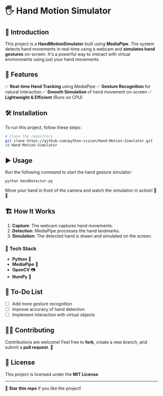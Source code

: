 # 🖐 Hand Motion Simulator


## 🚀 Introduction
This project is a **HandMotionSimulator** built using **MediaPipe**. The system detects hand movements in real-time using a webcam and **simulates hand gestures** on-screen. It's a powerful way to interact with virtual environments using just your hand movements.

## 🎯 Features
✅ **Real-time Hand Tracking** using MediaPipe
✅ **Gesture Recognition** for natural interaction
✅ **Smooth Simulation** of hand movement on-screen
✅ **Lightweight & Efficient** (Runs on CPU)

## 🛠️ Installation
To run this project, follow these steps:

```bash
# Clone the repository
git clone https://github.com/python-vision/Hand-Motion-Simulator.git
cd Hand-Motion-Simulator
```

## ▶️ Usage
Run the following command to start the hand gesture simulator:

```bash
python HandDetector.py
```

Move your hand in front of the camera and watch the simulation in action! 🎥✨

## 🏗️ How It Works
1. **Capture**: The webcam captures hand movements.
2. **Detection**: MediaPipe processes the hand landmarks.
3. **Simulation**: The detected hand is drawn and simulated on the screen.

### 🔧 Tech Stack
- **Python** 🐍
- **MediaPipe** 🤖
- **OpenCV** 📷
- **NumPy** 🔢

## 📌 To-Do List
- [ ] Add more gesture recognition
- [ ] Improve accuracy of hand detection
- [ ] Implement interaction with virtual objects

## 👨‍💻 Contributing
Contributions are welcome! Feel free to **fork**, create a new branch, and submit a **pull request**. 🤝

## 📜 License
This project is licensed under the **MIT License**.

---
🌟 **Star this repo** if you like the project!

